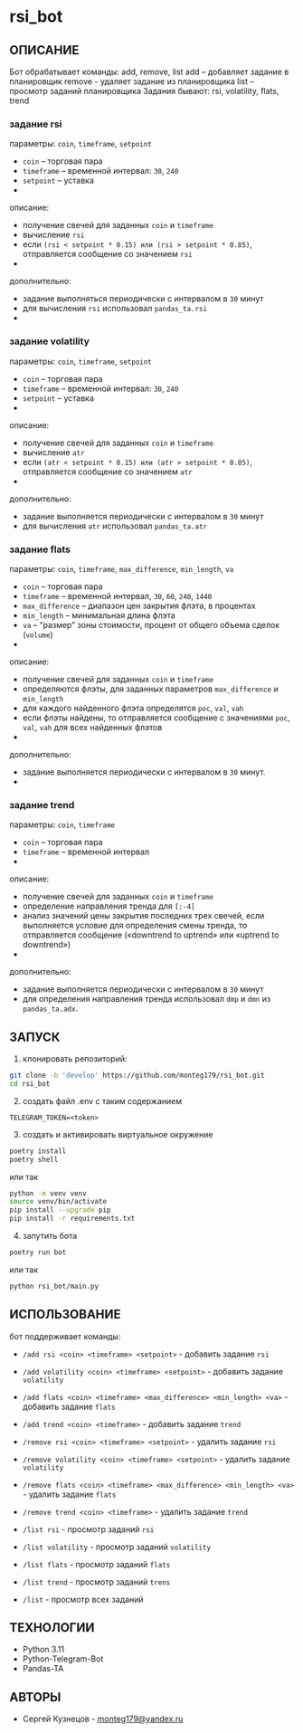 # rsi_bot
## ОПИСАНИЕ
Бот обрабатывает команды: add, remove, list
add – добавляет задание в планировщик
remove - удаляет задание из планировщика
list – просмотр заданий планировщика
Задания бывают: rsi, volatility, flats, trend

### задание rsi
параметры: `coin`, `timeframe`, `setpoint`
- `coin` – торговая пара
- `timeframe` – временной интервал: `30`, `240`
- `setpoint` – уставка
-
описание:
- получение свечей для заданных `coin` и `timeframe`
- вычисление `rsi`
- если `(rsi < setpoint * 0.15) или (rsi > setpoint * 0.85)`, отправляется сообщение со значением `rsi`
-
дополнительно:
- задание выполняться периодически с интервалом в `30` минут
- для вычисления `rsi` использовал `pandas_ta.rsi`
- 

### задание volatility
параметры: `coin`, `timeframe`, `setpoint`
- `coin` – торговая пара
- `timeframe` – временной интервал: `30`, `240`
- `setpoint` – уставка
-
описание:
- получение свечей для заданных `coin` и `timeframe`
- вычисление `atr`
- если `(atr < setpoint * 0.15) или (atr > setpoint * 0.85)`, отправляется сообщение со значением `atr`
-
дополнительно:
- задание выполняется периодически с интервалом в `30` минут
- для вычисления `atr` использовал `pandas_ta.atr`

### задание flats
параметры: `coin`, `timeframe`, `max_difference`, `min_length`, `va`
- `coin` – торговая пара
- `timeframe` – временной интервал, `30`, `60`, `240`, `1440`
- `max_difference` – диапазон цен закрытия флэта, в процентах
- `min_length` – минимальная длина флэта
- `va` – “размер” зоны стоимости, процент от общего объема сделок (`volume`)
-
описание:
- получение свечей для заданных `coin` и `timeframe`
- определяются флэты, для заданных параметров `max_difference` и `min_length`
- для каждого найденного флэта определятся `poc`, `val`, `vah`
- если флэты найдены, то отправляется сообщение с значениями `poc`, `val`, `vah` для всех найденных флэтов
-
дополнительно:
- задание выполняется периодически с интервалом в `30` минут.
-

### задание trend
параметры: `coin`, `timeframe`
- `coin` – торговая пара
- `timeframe` – временной интервал
-
описание:
- получение свечей для заданных `coin` и `timeframe`
- определение направления тренда для `[:-4]`
- анализ значений цены закрытия последних трех свечей, если выполняется условие для определения смены тренда, то отправляется сообщение («downtrend to uptrend» или «uptrend to downtrend»)
-
дополнительно:
- задание выполняется периодически с интервалом в `30` минут
- для определения направления тренда использовал `dmp` и `dmn` из `pandas_ta.adx`.

## ЗАПУСК
1. клонировать репозиторий:
```sh
git clone -b 'develop' https://github.com/monteg179/rsi_bot.git
cd rsi_bot
```
2. создать файл .env с таким содержанием
```
TELEGRAM_TOKEN=<token>
```
3. создать и активировать виртуальное окружение
```sh
poetry install
poetry shell
```
или так
```sh
python -m venv venv
source venv/bin/activate
pip install --upgrade pip
pip install -r requirements.txt
```
4. запутить бота
```sh
poetry run bot
```
или так 
```sh
python rsi_bot/main.py
```

## ИСПОЛЬЗОВАНИЕ
бот поддерживает команды:
- `/add rsi <coin> <timeframe> <setpoint>` - добавить задание `rsi`
- `/add volatility <coin> <timeframe> <setpoint>` - добавить задание `volatility`
- `/add flats <coin> <timeframe> <max_difference> <min_length> <va>` - добавить задание `flats`
- `/add trend <coin> <timeframe>` - добавить задание `trend`

- `/remove rsi <coin> <timeframe> <setpoint>` - удалить задание `rsi`
- `/remove volatility <coin> <timeframe> <setpoint>` - удалить задание `volatility`
- `/remove flats <coin> <timeframe> <max_difference> <min_length> <va>` - удалить задание `flats`
- `/remove trend <coin> <timeframe>` - удалить задание `trend`

- `/list rsi` - просмотр заданий `rsi`
- `/list volatility` - просмотр заданий `volatility`
- `/list flats` - просмотр заданий `flats`
- `/list trend` - просмотр заданий `trens`
- `/list` - просмотр всех заданий


## ТЕХНОЛОГИИ
- Python 3.11
- Python-Telegram-Bot
- Pandas-TA

## АВТОРЫ
* Сергей Кузнецов - monteg179@yandex.ru
